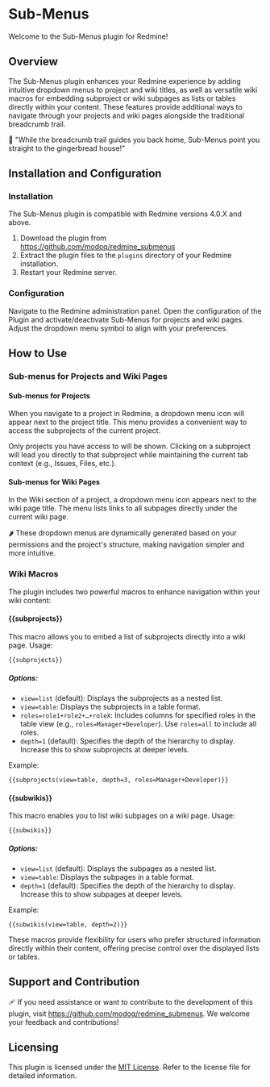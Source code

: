 # Sub-Menus

Welcome to the Sub-Menus plugin for Redmine!

## Overview

The Sub-Menus plugin enhances your Redmine experience by adding intuitive dropdown menus to project and wiki titles, as well as versatile wiki macros for embedding subproject or wiki subpages as lists or tables directly within your content. These features provide additional ways to navigate through your projects and wiki pages alongside the traditional breadcrumb trail.

🍭 "While the breadcrumb trail guides you back home, Sub-Menus point you straight to the gingerbread house!"

## Installation and Configuration

### Installation

The Sub-Menus plugin is compatible with Redmine versions 4.0.X and above.

1. Download the plugin from https://github.com/modoq/redmine_submenus
2. Extract the plugin files to the `plugins` directory of your Redmine installation.
3. Restart your Redmine server.

### Configuration

Navigate to the Redmine administration panel. Open the configuration of the Plugin and activate/deactivate Sub-Menus for projects and wiki pages. Adjust the dropdown menu symbol to align with your preferences.

## How to Use

### Sub-menus for Projects and Wiki Pages

#### Sub-menus for Projects

When you navigate to a project in Redmine, a dropdown menu icon will appear next to the project title. This menu provides a convenient way to access the subprojects of the current project.&#x20;

Only projects you have access to will be shown. Clicking on a subproject will lead you directly to that subproject while maintaining the current tab context (e.g., Issues, Files, etc.).

#### Sub-menus for Wiki Pages

In the Wiki section of a project, a dropdown menu icon appears next to the wiki page title. The menu lists links to all subpages directly under the current wiki page.

🌶️ These dropdown menus are dynamically generated based on your permissions and the project's structure, making navigation simpler and more intuitive.

### Wiki Macros

The plugin includes two powerful macros to enhance navigation within your wiki content:

#### {{subprojects}}

This macro allows you to embed a list of subprojects directly into a wiki page. Usage:

```
{{subprojects}}
```

##### Options:

- `view=list` (default): Displays the subprojects as a nested list.
- `view=table`: Displays the subprojects in a table format.
- `roles=role1+role2+…+roleX`: Includes columns for specified roles in the table view (e.g., `roles=Manager+Developer`). Use `roles=all` to include all roles.
- `depth=1` (default): Specifies the depth of the hierarchy to display. Increase this to show subprojects at deeper levels.

Example:

```
{{subprojects(view=table, depth=3, roles=Manager+Developer)}}
```

#### {{subwikis}}

This macro enables you to list wiki subpages on a wiki page. Usage:

```
{{subwikis}}
```

##### Options:

- `view=list` (default): Displays the subpages as a nested list.
- `view=table`: Displays the subpages in a table format.
- `depth=1` (default): Specifies the depth of the hierarchy to display. Increase this to show subpages at deeper levels.

Example:

```
{{subwikis(view=table, depth=2)}}
```

These macros provide flexibility for users who prefer structured information directly within their content, offering precise control over the displayed lists or tables.

## Support and Contribution

🩹 If you need assistance or want to contribute to the development of this plugin, visit https://github.com/modoq/redmine_submenus. We welcome your feedback and contributions!

## Licensing

This plugin is licensed under the [MIT License](LICENSE). Refer to the license file for detailed information.

